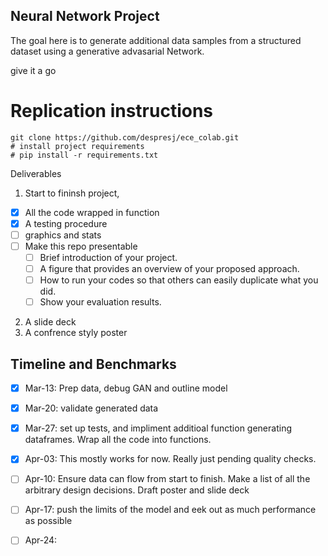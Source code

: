 ## Neural Network Project

The goal here is to generate additional data samples from a structured dataset using a generative advasarial Network. 

give it a go

# Replication instructions

```
git clone https://github.com/despresj/ece_colab.git
# install project requirements
# pip install -r requirements.txt
```

Deliverables

1. Start to fininsh project, 
- [x] All the code wrapped in function
- [x] A testing procedure
- [ ] graphics and stats
- [ ] Make this repo presentable
	- [ ] Brief introduction of your project.
	- [ ] A figure that provides an overview of your proposed approach.
	- [ ] How to run your codes so that others can easily duplicate what you did.
	- [ ] Show your evaluation results.
2. A slide deck
3. A confrence styly poster


## Timeline and Benchmarks

- [x]  Mar-13: Prep data, debug GAN and outline model
- [x]  Mar-20: validate generated data
- [x]  Mar-27: set up tests, and impliment additioal function generating dataframes. Wrap all the code into functions. 
- [x]  Apr-03: This mostly works for now. Really just pending quality checks.
- [ ]  Apr-10: Ensure data can flow from start to finish. Make a list of all the arbitrary design decisions. Draft poster and slide deck
- [ ]  Apr-17: push the limits of the model and eek out as much performance as possible
- [ ]  Apr-24:

